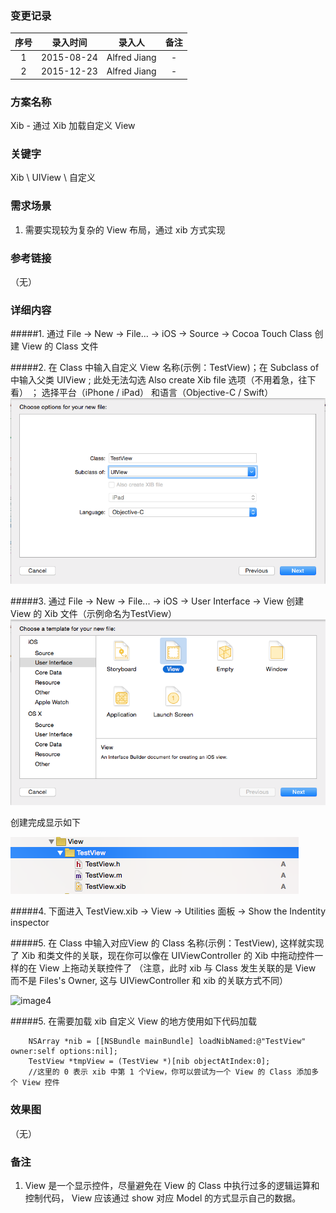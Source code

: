 ### 变更记录

| 序号 | 录入时间 | 录入人 | 备注 |
|:--------:|:--------:|:--------:|:--------:|
| 1 | 2015-08-24 | Alfred Jiang | - |
| 2 | 2015-12-23 | Alfred Jiang | - |

### 方案名称

Xib - 通过 Xib 加载自定义 View

### 关键字

Xib \ UIView \ 自定义

### 需求场景

1. 需要实现较为复杂的 View 布局，通过 xib 方式实现

### 参考链接
（无）

### 详细内容

#####1. 通过 File -> New -> File... -> iOS -> Source -> Cocoa Touch Class 创建 View 的 Class 文件

#####2. 在 Class 中输入自定义 View 名称(示例：TestView)；在 Subclass of 中输入父类 UIView ; 此处无法勾选 Also create Xib file 选项（不用着急，往下看） ； 选择平台（iPhone / iPad） 和语言（Objective-C / Swift）
 ![image1](Images/Image_00124_00001.png)

#####3. 通过 File -> New -> File... -> iOS -> User Interface -> View 创建 View 的 Xib 文件（示例命名为TestView）
 ![image2](Images/Image_00124_00002.png)

创建完成显示如下

 ![image3](Images/Image_00124_00003.png)

#####4. 下面进入 TestView.xib -> View -> Utilities 面板 -> Show the Indentity inspector

#####5. 在 Class 中输入对应View 的 Class 名称(示例：TestView), 这样就实现了 Xib 和类文件的关联，现在你可以像在 UIViewController 的 Xib 中拖动控件一样的在 View 上拖动关联控件了
（注意，此时 xib 与 Class 发生关联的是 View 而不是 Files's Owner, 这与 UIViewController 和 xib 的关联方式不同）

![image4](mages/Image_00124_00004.png)

#####5. 在需要加载 xib 自定义 View 的地方使用如下代码加载
```
    NSArray *nib = [[NSBundle mainBundle] loadNibNamed:@"TestView" owner:self options:nil];
    TestView *tmpView = (TestView *)[nib objectAtIndex:0];
    //这里的 0 表示 xib 中第 1 个View，你可以尝试为一个 View 的 Class 添加多个 View 控件
```

### 效果图
（无）

### 备注

1. View 是一个显示控件，尽量避免在 View 的 Class 中执行过多的逻辑运算和控制代码， View 应该通过 show 对应 Model 的方式显示自己的数据。
